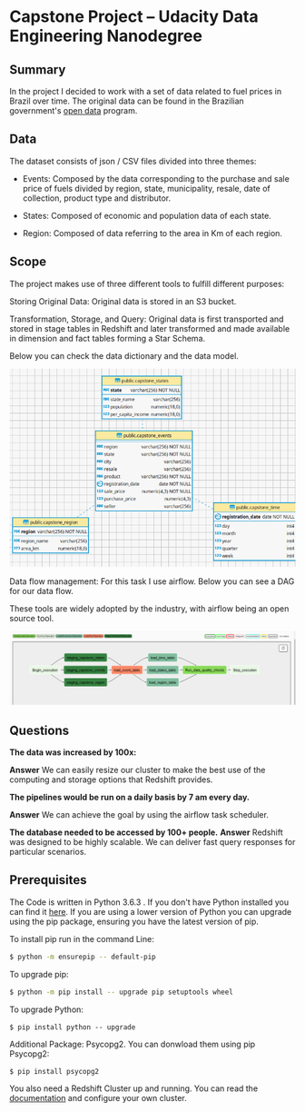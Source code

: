 
# Capstone Project – Udacity Data Engineering Nanodegree

## Summary


In the project I decided to work with a set of data related to fuel prices in Brazil over time. The original data can be found in the Brazilian government's [open data](http://dados.gov.br/)  program.


## Data


The dataset consists of json / CSV files divided into three themes:

- Events: Composed by the data corresponding to the purchase and sale price of fuels divided by region, state, municipality, resale, date of collection, product type and distributor.

- States: Composed of economic and population data of each state.

- Region: Composed of data referring to the area in Km of each region.

## Scope
The project makes use of three different tools to fulfill different purposes:

Storing Original Data: Original data is stored in an S3 bucket.

Transformation, Storage, and Query: Original data is first transported and stored in stage tables in Redshift and later transformed and made available in dimension and fact tables forming a Star Schema.

Below you can check the data dictionary and the data model.

![capstone_star](img/capstone_star.png)

Data flow management: For this task I use airflow.  Below you can see a DAG for our data flow.

These tools are widely adopted by the industry, with airflow being an open source tool.

![capstone_airflow](img/capstone_airflow.png)

## Questions
****The data was increased by 100x:****

****Answer**** 
We can easily resize our cluster to make the best use of the computing and storage options that Redshift provides.

 ****The pipelines would be run on a daily basis by 7 am every day.****
 
****Answer****
 We can achieve the goal by using the airflow task scheduler.
    
****The database needed to be accessed by 100+ people.****
****Answer****
  Redshift was designed to be highly scalable. We can deliver fast query responses for particular scenarios.

## Prerequisites

The Code is written in Python 3.6.3 . If you don't have Python installed you can find it [here]. If you are using a lower version of Python you can upgrade using the pip package, ensuring you have the latest version of pip.

To install pip run in the command Line:
```sh
$ python -m ensurepip -- default-pip
```
To upgrade pip:
```sh
$ python -m pip install -- upgrade pip setuptools wheel
```
To upgrade Python:
```ssh
$ pip install python -- upgrade
```
Additional Package: Psycopg2. You can donwload them using pip Psycopg2:
```ssh
$ pip install psycopg2
```
You also need a Redshift Cluster up and running. You can read the [documentation](https://docs.aws.amazon.com/pt_br/redshift/latest/gsg/rs-gsg-launch-sample-cluster.html) and configure your own cluster.





[//]: #

   [here]: <https://www.python.org/downloads/>
